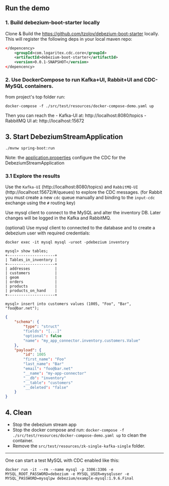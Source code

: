 ## Run the demo

### 1. Build debezium-boot-starter locally

Clone & Build the https://github.com/tzolov/debezium-boot-starter locally. This will register the following deps in your local maven repo:

```xml
</depencency>
	<groupId>com.logaritex.cdc.core</groupId>
	<artifactId>debezium-boot-starter</artifactId>
	<version>0.0.1-SNAPSHOT</version>
</depencency>
```

### 2. Use DockerCompose to run Kafka+UI, Rabbit+UI and CDC-MySQL containers.

from project's top folder run:

```
docker-compose -f ./src/test/resources/docker-compose-demo.yaml up
```

Then you can reach the 
	- Kafka-UI at: http://localhost:8080/topics
	- RabbitMQ UI at: http://localhost:15672

## 3. Start DebeziumStreamApplication

```
./mvnw spring-boot:run
```
 
Note: the [application.properties](https://github.com/tzolov/debezium-stream-bridge/blob/main/src/main/resources/config/application.yaml) configure the CDC  for the DebeziumStreamApplication

### 3.1 Explore the results

Use the `Kafka-UI` (http://localhost:8080/topics) and `RabbitMQ-UI` (http://localhost:15672/#/queues) to explore the CDC messages.
(for Rabbit you must create a new `cdc` queue manually and binding to the `input-cdc` exchange using the `#` routing key)

Use mysql client to connect to the MySQL and alter the inventory DB. Later changes will be logged in the Kafka and RabbitMQ.

(optional) Use mysql client to connected to the database and to create a debezium user with required credentials:

```
docker exec -it mysql mysql -uroot -pdebezium inventory
```

```
mysql> show tables;
+---------------------+
| Tables_in_inventory |
+---------------------+
| addresses           |
| customers           |
| geom                |
| orders              |
| products            |
| products_on_hand    |
+---------------------+

mysql> insert into customers values (1005, "Foo", "Bar", "foo@bar.net");
```

```json
{
	"schema": {
		"type": "struct"
		"fields": "[...]"
		"optional": false
		"name": "my_app_connector.inventory.customers.Value"
	},
	"payload": {
		"id": 1005
		"first_name": "Foo"
		"last_name": "Bar"
		"email": "foo@bar.net"
		"__name": "my-app-connector"
		"__db": "inventory"
		"__table": "customers"
		"__deleted": "false"
	}
}
```

## 4. Clean

- Stop the debezium stream app
- Stop the docker compose and run: `docker-compose -f ./src/test/resources/docker-compose-demo.yaml up` to clean the container.
- Remove the `src/test/resources/zk-single-kafka-single` folder.


---
One can start a test MySQL with CDC enabled like this:

```
docker run -it --rm --name mysql -p 3306:3306 -e MYSQL_ROOT_PASSWORD=debezium -e MYSQL_USER=mysqluser -e MYSQL_PASSWORD=mysqlpw debezium/example-mysql:1.9.6.Final
```